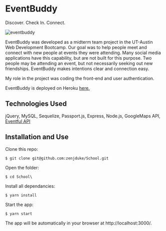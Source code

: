 # EventBuddy
Discover. Check In. Connect. 

![eventbuddy](https://user-images.githubusercontent.com/35474050/52079878-2802c580-255c-11e9-8f85-bad38a6f53ed.gif)

EventBuddy was developed as a midterm team project in the UT-Austin Web Development Bootcamp. Our goal was to help people meet and connect with new people at events they were attending. Many social media applications have this capability, but are not built for this purpose. Two people may be attending an event, but not necessarily seeking out new friendships. EventBuddy makes  intentions clear and connection easy. 

My role in the project was coding the front-end and user authentication.

EventBuddy is deployed on Heroku [here.](https://event-buddy-app.herokuapp.com/)

## Technologies Used

jQuery, MySQL, Sequelize, Passport.js, Express, Node.js, GoogleMaps API, [Eventful API](http://api.eventful.com/)

## Installation and Use

Clone this repo:

`$ git clone git@github.com:zenjduke/School.git`

Open the folder:

`$ cd School\`

Install all dependancies:

`$ yarn install`

Start the app:

`$ yarn start`

The app will be automatically in your browser at http://localhost:3000/.
